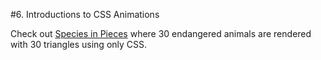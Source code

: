 #6. Introductions to CSS Animations

Check out [Species in Pieces](http://www.species-in-pieces.com) where 30 endangered animals are rendered
with 30 triangles using only CSS.
